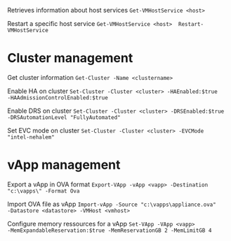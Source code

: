 Retrieves information about host services
`Get-VMHostService <host>`

Restart a specific host service
`Get-VMHostService <host>  Restart-VMHostService`

# Cluster management

Get cluster information
`Get-Cluster ‑Name <clustername>`

Enable HA on cluster
`Set-Cluster ‑Cluster <cluster> ‑HAEnabled:$true ‑HAAdmissionControlEnabled:$true`

Enable DRS on cluster
`Set-Cluster ‑Cluster <cluster> ‑DRSEnabled:$true ‑DRSAutomationLevel "FullyAutomated"`

Set EVC mode on cluster
`Set-Cluster ‑Cluster <cluster> ‑EVCMode "intel-nehalem"`

# vApp management

Export a vApp in OVA format
`Export-VApp ‑vApp <vapp> ‑Destination "c:\vapps\" ‑Format Ova`

Import OVA file as vApp
`Import-vApp ‑Source "c:\vapps\appliance.ova" ‑Datastore <datastore> ‑VMHost <vmhost>`

Configure memory ressources for a vApp
`Set-VApp ‑VApp <vapp> ‑MemExpandableReservation:$true ‑MemReservationGB 2 ‑MemLimitGB 4`

